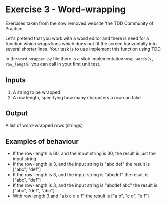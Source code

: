 # Exercise 3 - Word-wrapping

Exercises taken from the now removed website 'the TDD Community of Practice

Let's pretend that you work with a word editor and there is need for a function which wraps lines which does 
not fit the screen horizontally into several shorter lines. Your task is to use implement this function using TDD. 

In the `word_wrapper.py` file there is a stub implementation `wrap_words(s, row_length)` you can call in your first
unit test.

## Inputs

1. A string to be wrapped
2. A row length, specifying how many characters a row can take

## Output

A list of word-wrapped rows (strings)

## Examples of behaviour

* If the row-length is 60, and the input string is 30, the result is just the input string
* If the row-length is 3, and the input string is "abc def" the result is ["abc", "def"]
* If the row-length is 3, and the input string is "abcdef" the result is ["abc", "def"]
* If the row-length is 3, and the input string is "abcdef abc" the result is ["abc", "def", "abc"]
* With row length 3 and "a b c d e f" the result is ["a b", "c d", "e f"]
